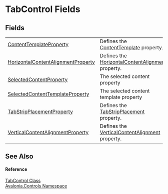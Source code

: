 # TabControl Fields




## Fields
<table>
<tr>
<td><a href="F_Avalonia_Controls_TabControl_ContentTemplateProperty">ContentTemplateProperty</a></td>
<td>Defines the <a href="P_Avalonia_Controls_TabControl_ContentTemplate">ContentTemplate</a> property.</td>
</tr>
<tr>
<td><a href="F_Avalonia_Controls_TabControl_HorizontalContentAlignmentProperty">HorizontalContentAlignmentProperty</a></td>
<td>Defines the <a href="P_Avalonia_Controls_TabControl_HorizontalContentAlignment">HorizontalContentAlignment</a> property.</td>
</tr>
<tr>
<td><a href="F_Avalonia_Controls_TabControl_SelectedContentProperty">SelectedContentProperty</a></td>
<td>The selected content property</td>
</tr>
<tr>
<td><a href="F_Avalonia_Controls_TabControl_SelectedContentTemplateProperty">SelectedContentTemplateProperty</a></td>
<td>The selected content template property</td>
</tr>
<tr>
<td><a href="F_Avalonia_Controls_TabControl_TabStripPlacementProperty">TabStripPlacementProperty</a></td>
<td>Defines the <a href="P_Avalonia_Controls_TabControl_TabStripPlacement">TabStripPlacement</a> property.</td>
</tr>
<tr>
<td><a href="F_Avalonia_Controls_TabControl_VerticalContentAlignmentProperty">VerticalContentAlignmentProperty</a></td>
<td>Defines the <a href="P_Avalonia_Controls_TabControl_VerticalContentAlignment">VerticalContentAlignment</a> property.</td>
</tr>
</table>

## See Also


#### Reference
<a href="T_Avalonia_Controls_TabControl">TabControl Class</a>  
<a href="N_Avalonia_Controls">Avalonia.Controls Namespace</a>  
